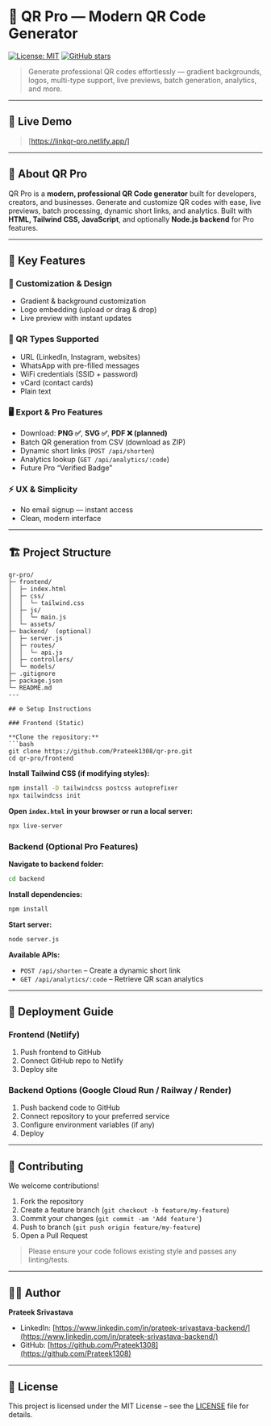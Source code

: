 # 🎯 QR Pro — Modern QR Code Generator

[![License: MIT](https://img.shields.io/badge/License-MIT-blue.svg)](LICENSE)
[![GitHub stars](https://img.shields.io/github/stars/Prateek1308/qr-pro?style=social)](https://github.com/Prateek1308/qr-pro/stargazers)

> Generate professional QR codes effortlessly — gradient backgrounds, logos, multi-type support, live previews, batch generation, analytics, and more.

---

## 🔗 Live Demo
> [https://linkqr-pro.netlify.app/]

---

## 📝 About QR Pro
QR Pro is a **modern, professional QR Code generator** built for developers, creators, and businesses. Generate and customize QR codes with ease, live previews, batch processing, dynamic short links, and analytics. Built with **HTML, Tailwind CSS, JavaScript**, and optionally **Node.js backend** for Pro features.

---

## 🚀 Key Features

### 🎨 Customization & Design
- Gradient & background customization  
- Logo embedding (upload or drag & drop)  
- Live preview with instant updates

### 📱 QR Types Supported
- URL (LinkedIn, Instagram, websites)  
- WhatsApp with pre-filled messages  
- WiFi credentials (SSID + password)  
- vCard (contact cards)  
- Plain text

### 🖥️ Export & Pro Features
- Download: **PNG ✅**, **SVG ✅**, **PDF ❌ (planned)**  
- Batch QR generation from CSV (download as ZIP)  
- Dynamic short links (`POST /api/shorten`)  
- Analytics lookup (`GET /api/analytics/:code`)  
- Future Pro “Verified Badge”  

### ⚡ UX & Simplicity
- No email signup — instant access  
- Clean, modern interface

---

## 🏗️ Project Structure

```text
qr-pro/
├─ frontend/
│  ├─ index.html
│  ├─ css/
│  │  └─ tailwind.css
│  ├─ js/
│  │  └─ main.js
│  └─ assets/
├─ backend/  (optional)
│  ├─ server.js
│  ├─ routes/
│  │  └─ api.js
│  ├─ controllers/
│  └─ models/
├─ .gitignore
├─ package.json
└─ README.md
---

## ⚙️ Setup Instructions

### Frontend (Static)

**Clone the repository:**
```bash
git clone https://github.com/Prateek1308/qr-pro.git
cd qr-pro/frontend
```

**Install Tailwind CSS (if modifying styles):**
```bash
npm install -D tailwindcss postcss autoprefixer
npx tailwindcss init
```

**Open `index.html` in your browser or run a local server:**
```bash
npx live-server
```

### Backend (Optional Pro Features)

**Navigate to backend folder:**
```bash
cd backend
```

**Install dependencies:**
```bash
npm install
```

**Start server:**
```bash
node server.js
```

**Available APIs:**
- `POST /api/shorten` – Create a dynamic short link  
- `GET /api/analytics/:code` – Retrieve QR scan analytics

---

## 🚀 Deployment Guide

### Frontend (Netlify)
1. Push frontend to GitHub  
2. Connect GitHub repo to Netlify  
3. Deploy site

### Backend Options (Google Cloud Run / Railway / Render)
1. Push backend code to GitHub  
2. Connect repository to your preferred service  
3. Configure environment variables (if any)  
4. Deploy

---

## 🤝 Contributing
We welcome contributions!  

1. Fork the repository  
2. Create a feature branch (`git checkout -b feature/my-feature`)  
3. Commit your changes (`git commit -am 'Add feature'`)  
4. Push to branch (`git push origin feature/my-feature`)  
5. Open a Pull Request  

> Please ensure your code follows existing style and passes any linting/tests.

---

## 👨‍💻 Author

**Prateek Srivastava**  
- LinkedIn: [https://www.linkedin.com/in/prateek-srivastava-backend/](https://www.linkedin.com/in/prateek-srivastava-backend/)  
- GitHub: [https://github.com/Prateek1308](https://github.com/Prateek1308)

---

## 📄 License
This project is licensed under the MIT License – see the [LICENSE](LICENSE) file for details.
